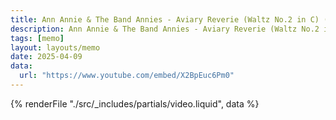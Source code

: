 ```yaml
---
title: Ann Annie & The Band Annies - Aviary Reverie (Waltz No.2 in C) (Live at Clay St. Studios)
description: Ann Annie & The Band Annies - Aviary Reverie (Waltz No.2 in C) (Live at Clay St. Studios) 
tags: [memo]
layout: layouts/memo
date: 2025-04-09
data:
  url: "https://www.youtube.com/embed/X2BpEuc6Pm0"
---
```


{% renderFile "./src/_includes/partials/video.liquid", data %}
